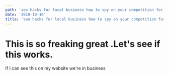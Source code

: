 ```yaml
---
path: 'seo hacks for local business how to spy on your competition for '
date: '2018-10-16'
title: 'seo hacks for local business how to spy on your competition for '
---
```

# This is so freaking great .Let's see if this works.

If I can see this on my website we're in business
